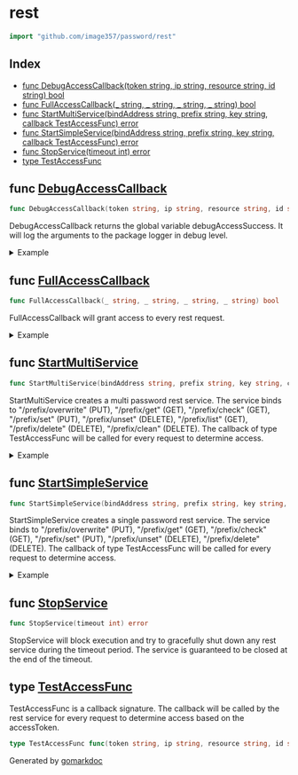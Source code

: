 <!-- Code generated by gomarkdoc. DO NOT EDIT -->

# rest

```go
import "github.com/image357/password/rest"
```

## Index

- [func DebugAccessCallback\(token string, ip string, resource string, id string\) bool](<#DebugAccessCallback>)
- [func FullAccessCallback\(\_ string, \_ string, \_ string, \_ string\) bool](<#FullAccessCallback>)
- [func StartMultiService\(bindAddress string, prefix string, key string, callback TestAccessFunc\) error](<#StartMultiService>)
- [func StartSimpleService\(bindAddress string, prefix string, key string, callback TestAccessFunc\) error](<#StartSimpleService>)
- [func StopService\(timeout int\) error](<#StopService>)
- [type TestAccessFunc](<#TestAccessFunc>)


<a name="DebugAccessCallback"></a>
## func [DebugAccessCallback](<https://github.com/image357/password/blob/main/rest/access.go#L11>)

```go
func DebugAccessCallback(token string, ip string, resource string, id string) bool
```

DebugAccessCallback returns the global variable debugAccessSuccess. It will log the arguments to the package logger in debug level.

<details><summary>Example</summary>
<p>



```go
err := StartSimpleService(":8080", "/", "123", DebugAccessCallback)
if err != nil {
	// handle error
}
```

</p>
</details>

<a name="FullAccessCallback"></a>
## func [FullAccessCallback](<https://github.com/image357/password/blob/main/rest/access.go#L17>)

```go
func FullAccessCallback(_ string, _ string, _ string, _ string) bool
```

FullAccessCallback will grant access to every rest request.

<details><summary>Example</summary>
<p>



```go
err := StartSimpleService(":8080", "/", "123", FullAccessCallback)
if err != nil {
	// handle error
}
```

</p>
</details>

<a name="StartMultiService"></a>
## func [StartMultiService](<https://github.com/image357/password/blob/main/rest/multi.go#L58>)

```go
func StartMultiService(bindAddress string, prefix string, key string, callback TestAccessFunc) error
```

StartMultiService creates a multi password rest service. The service binds to "/prefix/overwrite" \(PUT\), "/prefix/get" \(GET\), "/prefix/check" \(GET\), "/prefix/set" \(PUT\), "/prefix/unset" \(DELETE\), "/prefix/list" \(GET\), "/prefix/delete" \(DELETE\), "/prefix/clean" \(DELETE\). The callback of type TestAccessFunc will be called for every request to determine access.

<details><summary>Example</summary>
<p>



```go
// Start rest service on localhost:8080 without any access control.
err := StartMultiService(":8080", "/prefix", "123", func(string, string, string, string) bool { return true })
if err != nil {
	// handle error
}
```

</p>
</details>

<a name="StartSimpleService"></a>
## func [StartSimpleService](<https://github.com/image357/password/blob/main/rest/simple.go#L93>)

```go
func StartSimpleService(bindAddress string, prefix string, key string, callback TestAccessFunc) error
```

StartSimpleService creates a single password rest service. The service binds to "/prefix/overwrite" \(PUT\), "/prefix/get" \(GET\), "/prefix/check" \(GET\), "/prefix/set" \(PUT\), "/prefix/unset" \(DELETE\), "/prefix/delete" \(DELETE\). The callback of type TestAccessFunc will be called for every request to determine access.

<details><summary>Example</summary>
<p>



```go
// Start rest service on localhost:8080 without any access control.
err := StartSimpleService(":8080", "/prefix", "123", func(string, string, string, string) bool { return true })
if err != nil {
	// handle error
}
```

</p>
</details>

<a name="StopService"></a>
## func [StopService](<https://github.com/image357/password/blob/main/rest/simple.go#L118>)

```go
func StopService(timeout int) error
```

StopService will block execution and try to gracefully shut down any rest service during the timeout period. The service is guaranteed to be closed at the end of the timeout.

<a name="TestAccessFunc"></a>
## type [TestAccessFunc](<https://github.com/image357/password/blob/main/rest/simple.go#L27>)

TestAccessFunc is a callback signature. The callback will be called by the rest service for every request to determine access based on the accessToken.

```go
type TestAccessFunc func(token string, ip string, resource string, id string) bool
```

Generated by [gomarkdoc](<https://github.com/princjef/gomarkdoc>)
